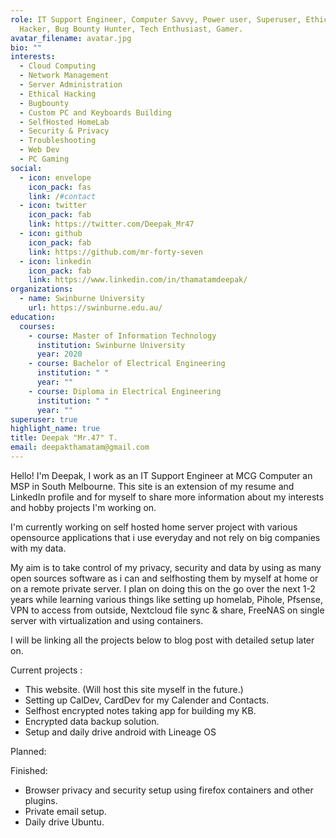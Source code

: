 ```yaml
---
role: IT Support Engineer, Computer Savvy, Power user, Superuser, Ethical
  Hacker, Bug Bounty Hunter, Tech Enthusiast, Gamer.
avatar_filename: avatar.jpg
bio: ""
interests:
  - Cloud Computing
  - Network Management
  - Server Administration
  - Ethical Hacking
  - Bugbounty
  - Custom PC and Keyboards Building
  - SelfHosted HomeLab
  - Security & Privacy
  - Troubleshooting
  - Web Dev
  - PC Gaming
social:
  - icon: envelope
    icon_pack: fas
    link: /#contact
  - icon: twitter
    icon_pack: fab
    link: https://twitter.com/Deepak_Mr47
  - icon: github
    icon_pack: fab
    link: https://github.com/mr-forty-seven
  - icon: linkedin
    icon_pack: fab
    link: https://www.linkedin.com/in/thamatamdeepak/
organizations:
  - name: Swinburne University
    url: https://swinburne.edu.au/
education:
  courses:
    - course: Master of Information Technology
      institution: Swinburne University
      year: 2020
    - course: Bachelor of Electrical Engineering
      institution: " "
      year: ""
    - course: Diploma in Electrical Engineering
      institution: " "
      year: ""
superuser: true
highlight_name: true
title: Deepak "Mr.47" T.
email: deepakthamatam@gmail.com
---
```

Hello! I'm Deepak, I work as an IT Support Engineer at MCG Computer an MSP in South Melbourne. This site is an extension of my resume and LinkedIn profile and for myself to share more information about my interests and hobby projects I'm working on.

I'm currently working on self hosted home server project with various opensource applications that i use everyday and not rely on big companies with my data.

My aim is to take control of my privacy, security and data by using as many open sources software as i can and selfhosting them by myself at home or on a remote private server. I plan on doing this on the go over the next 1-2 years while learning various things like setting up homelab, Pihole, Pfsense, VPN to access from outside, Nextcloud file sync & share, FreeNAS on single server with virtualization and using containers.

I will be linking all the projects below to blog post with detailed setup later on.

Current projects :

* This website. (Will host this site myself in the future.)
* Setting up CalDev, CardDev for my Calender and Contacts.
* Selfhost encrypted notes taking app for building my KB.
* Encrypted data backup solution.
* Setup and daily drive android with Lineage OS

Planned:

Finished:

* Browser privacy and security setup using firefox containers and other plugins.
* Private email setup.
* Daily drive Ubuntu.
